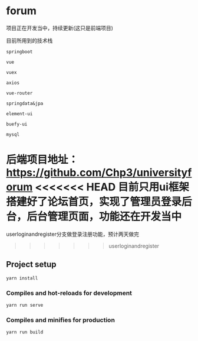 # forum

项目正在开发当中，持续更新(这只是前端项目)

目前所用到的技术栈

`springboot`

`vue`

`vuex`

`axios`

`vue-router`

`springdata&jpa`

`element-ui`

`buefy-ui`

`mysql`

后端项目地址：https://github.com/Chp3/universityforum
<<<<<<< HEAD
目前只用ui框架搭建好了论坛首页，实现了管理员登录后台，后台管理页面，功能还在开发当中
=======
userloginandregister分支做登录注册功能，预计两天做完
>>>>>>> userloginandregister

## Project setup
```
yarn install
```

### Compiles and hot-reloads for development
```
yarn run serve
```

### Compiles and minifies for production
```
yarn run build
```


